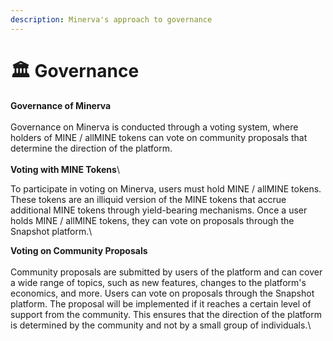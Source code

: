 ```yaml
---
description: Minerva's approach to governance
---
```


# 🏛 Governance

**Governance of Minerva**\
\
Governance on Minerva is conducted through a voting system, where holders of MINE / allMINE tokens can vote on community proposals that determine the direction of the platform.\
\
**Voting with MINE Tokens**\

To participate in voting on Minerva, users must hold MINE / allMINE tokens. These tokens are an illiquid version of the MINE tokens that accrue additional MINE tokens through yield-bearing mechanisms. Once a user holds MINE / allMINE tokens, they can vote on proposals through the Snapshot platform.\


**Voting on Community Proposals**\
\
Community proposals are submitted by users of the platform and can cover a wide range of topics, such as new features, changes to the platform's economics, and more. Users can vote on proposals through the Snapshot platform. The proposal will be implemented if it reaches a certain level of support from the community. This ensures that the direction of the platform is determined by the community and not by a small group of individuals.\

